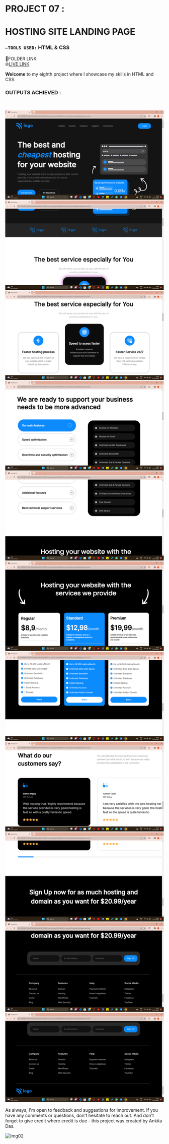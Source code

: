# PROJECT 07 :

# **HOSTING SITE LANDING PAGE** <br>

### `✏️TOOLS USED:` HTML & CSS

📂FOLDER LINK<br>
🌐[LIVE LINK](http://127.0.0.1:5500/HTML%20and%20CSS%20Projects/Project%2008%20-Hosting%20Landing%20Page/index.html)

**Welcome** to my eighth project where I showcase my skills in HTML and CSS.<br>

### OUTPUTS ACHIEVED : 
<br>

![IMG1](Images/img1.png)
![IMG2](Images/img2.png)
![IMG3](Images/img3.png)
![IMG4](Images/img4.png)
![IMG5](Images/img5.png)
![IMG6](Images/img6.png)
![IMG7](Images/img7.png)
![IMG8](Images/img8.png)
![IMG9](Images/img9.png)
![IMG10](Images/img10.png)
![IMG11](Images/img11.png)

As always, I'm open to feedback and suggestions for improvement. If you have any comments or questions, don't hesitate to reach out. And don't forget to give credit where credit is due - this project was created by Ankita Das.

![Img02](https://img.shields.io/badge/By-Ankita%20das-brightgreen)
